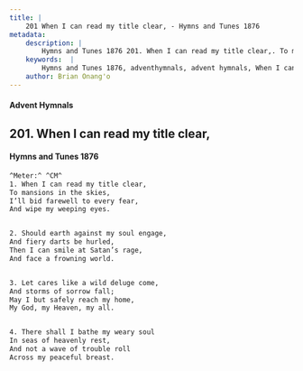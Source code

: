 ```yaml
---
title: |
    201 When I can read my title clear, - Hymns and Tunes 1876
metadata:
    description: |
        Hymns and Tunes 1876 201. When I can read my title clear,. To mansions in the skies, I’ll bid farewell to every fear, And wipe my weeping eyes. 
    keywords:  |
        Hymns and Tunes 1876, adventhymnals, advent hymnals, When I can read my title clear,, To mansions in the skies,, 
    author: Brian Onang'o
---
```


#### Advent Hymnals
## 201. When I can read my title clear,
####  Hymns and Tunes 1876

```txt
^Meter:^ ^CM^
1. When I can read my title clear,
To mansions in the skies,
I’ll bid farewell to every fear,
And wipe my weeping eyes.


2. Should earth against my soul engage,
And fiery darts be hurled,
Then I can smile at Satan’s rage,
And face a frowning world.


3. Let cares like a wild deluge come,
And storms of sorrow fall;
May I but safely reach my home,
My God, my Heaven, my all.


4. There shall I bathe my weary soul
In seas of heavenly rest,
And not a wave of trouble roll
Across my peaceful breast.
```